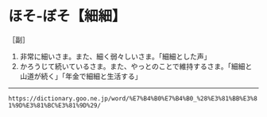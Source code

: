 # ほそ‐ぼそ【細細】

［副］
1. 非常に細いさま。また、細く弱々しいさま。「細細とした声」
2. かろうじて続いているさま。また、やっとのことで維持するさま。「細細と山道が続く」「年金で細細と生活する」

---
`https://dictionary.goo.ne.jp/word/%E7%B4%B0%E7%B4%B0_%28%E3%81%BB%E3%81%9D%E3%81%BC%E3%81%9D%29/`